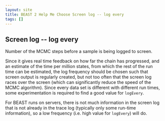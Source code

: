 ```yaml
---
layout: site
title: BEAST 2 Help Me Choose Screen log -- log every
tags: []
---
```


## Screen log -- log every

Number of the MCMC steps before a sample is being logged to screen.

Since it gives real time feedback on how far the chain has progressed, and an estimate of the time per million states, from which the rest of the run time can be estimated, the log frequency should be chosen such that screen output is regularly created, but not too often that the screen log races over the screen (which can significantly reduce the speed of the MCMC algorithm). Since every data set is different with different run times, some experimentation is required to find a good value for `logEvery`.

For BEAST runs on servers, there is not much information in the screen log that is not already in the trace log (typically only some run-time information), so a low frequency (i.e. high value for `logEvery`) will do.